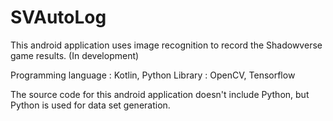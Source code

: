 # SVAutoLog
This android application uses image recognition to record the Shadowverse game results. (In development)

Programming language : Kotlin, Python
Library : OpenCV, Tensorflow

The source code for this android application doesn't include Python, but Python is used for data set generation.
